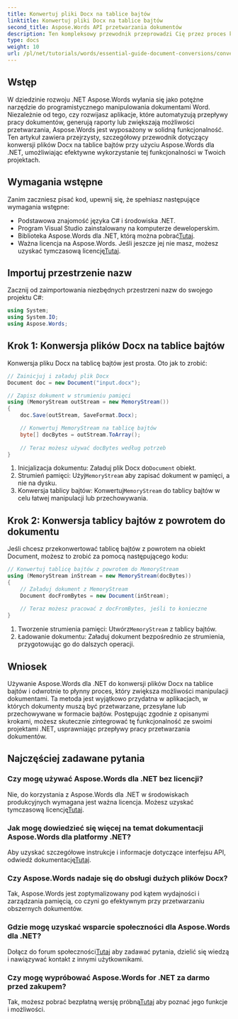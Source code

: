 ```yaml
---
title: Konwertuj pliki Docx na tablice bajtów
linktitle: Konwertuj pliki Docx na tablice bajtów
second_title: Aspose.Words API przetwarzania dokumentów
description: Ten kompleksowy przewodnik przeprowadzi Cię przez proces konwersji plików Docx na tablice bajtów i z powrotem na obiekty dokumentu przy użyciu Aspose.Words dla .NET.
type: docs
weight: 10
url: /pl/net/tutorials/words/essential-guide-document-conversions/convert-docx-to-byte-arrays/
---
```

## Wstęp

W dziedzinie rozwoju .NET Aspose.Words wyłania się jako potężne narzędzie do programistycznego manipulowania dokumentami Word. Niezależnie od tego, czy rozwijasz aplikacje, które automatyzują przepływy pracy dokumentów, generują raporty lub zwiększają możliwości przetwarzania, Aspose.Words jest wyposażony w solidną funkcjonalność. Ten artykuł zawiera przejrzysty, szczegółowy przewodnik dotyczący konwersji plików Docx na tablice bajtów przy użyciu Aspose.Words dla .NET, umożliwiając efektywne wykorzystanie tej funkcjonalności w Twoich projektach.

## Wymagania wstępne

Zanim zaczniesz pisać kod, upewnij się, że spełniasz następujące wymagania wstępne:

- Podstawowa znajomość języka C# i środowiska .NET.
- Program Visual Studio zainstalowany na komputerze deweloperskim.
-  Biblioteka Aspose.Words dla .NET, którą można pobrać[Tutaj](https://releases.aspose.com/words/net/).
-  Ważna licencja na Aspose.Words. Jeśli jeszcze jej nie masz, możesz uzyskać tymczasową licencję[Tutaj](https://purchase.conholdate.com/temporary-license/).

## Importuj przestrzenie nazw

Zacznij od zaimportowania niezbędnych przestrzeni nazw do swojego projektu C#:

```csharp
using System;
using System.IO;
using Aspose.Words;
```

## Krok 1: Konwersja plików Docx na tablice bajtów

Konwersja pliku Docx na tablicę bajtów jest prosta. Oto jak to zrobić:

```csharp
// Zainicjuj i załaduj plik Docx
Document doc = new Document("input.docx");

// Zapisz dokument w strumieniu pamięci
using (MemoryStream outStream = new MemoryStream())
{
    doc.Save(outStream, SaveFormat.Docx);

    // Konwertuj MemoryStream na tablicę bajtów
    byte[] docBytes = outStream.ToArray();
    
    // Teraz możesz używać docBytes według potrzeb
}
```
1.  Inicjalizacja dokumentu: Załaduj plik Docx do`Document` obiekt.
2.  Strumień pamięci: Użyj`MemoryStream` aby zapisać dokument w pamięci, a nie na dysku.
3.  Konwersja tablicy bajtów: Konwertuj`MemoryStream` do tablicy bajtów w celu łatwej manipulacji lub przechowywania.

## Krok 2: Konwersja tablicy bajtów z powrotem do dokumentu

Jeśli chcesz przekonwertować tablicę bajtów z powrotem na obiekt Document, możesz to zrobić za pomocą następującego kodu:

```csharp
// Konwertuj tablicę bajtów z powrotem do MemoryStream
using (MemoryStream inStream = new MemoryStream(docBytes))
{
    // Załaduj dokument z MemoryStream
    Document docFromBytes = new Document(inStream);
    
    // Teraz możesz pracować z docFromBytes, jeśli to konieczne
}
```
1.  Tworzenie strumienia pamięci: Utwórz`MemoryStream` z tablicy bajtów.
2. Ładowanie dokumentu: Załaduj dokument bezpośrednio ze strumienia, przygotowując go do dalszych operacji.

## Wniosek

Używanie Aspose.Words dla .NET do konwersji plików Docx na tablice bajtów i odwrotnie to płynny proces, który zwiększa możliwości manipulacji dokumentami. Ta metoda jest wyjątkowo przydatna w aplikacjach, w których dokumenty muszą być przetwarzane, przesyłane lub przechowywane w formacie bajtów. Postępując zgodnie z opisanymi krokami, możesz skutecznie zintegrować tę funkcjonalność ze swoimi projektami .NET, usprawniając przepływy pracy przetwarzania dokumentów.

## Najczęściej zadawane pytania

### Czy mogę używać Aspose.Words dla .NET bez licencji?
 Nie, do korzystania z Aspose.Words dla .NET w środowiskach produkcyjnych wymagana jest ważna licencja. Możesz uzyskać tymczasową licencję[Tutaj](https://purchase.conholdate.com/temporary-license/).

### Jak mogę dowiedzieć się więcej na temat dokumentacji Aspose.Words dla platformy .NET?
 Aby uzyskać szczegółowe instrukcje i informacje dotyczące interfejsu API, odwiedź dokumentację[Tutaj](https://reference.aspose.com/words/net/).

### Czy Aspose.Words nadaje się do obsługi dużych plików Docx?
Tak, Aspose.Words jest zoptymalizowany pod kątem wydajności i zarządzania pamięcią, co czyni go efektywnym przy przetwarzaniu obszernych dokumentów.

### Gdzie mogę uzyskać wsparcie społeczności dla Aspose.Words dla .NET?
 Dołącz do forum społeczności[Tutaj](https://forum.aspose.com/c/words/8) aby zadawać pytania, dzielić się wiedzą i nawiązywać kontakt z innymi użytkownikami.

### Czy mogę wypróbować Aspose.Words for .NET za darmo przed zakupem?
 Tak, możesz pobrać bezpłatną wersję próbną[Tutaj](https://releases.aspose.com/) aby poznać jego funkcje i możliwości.